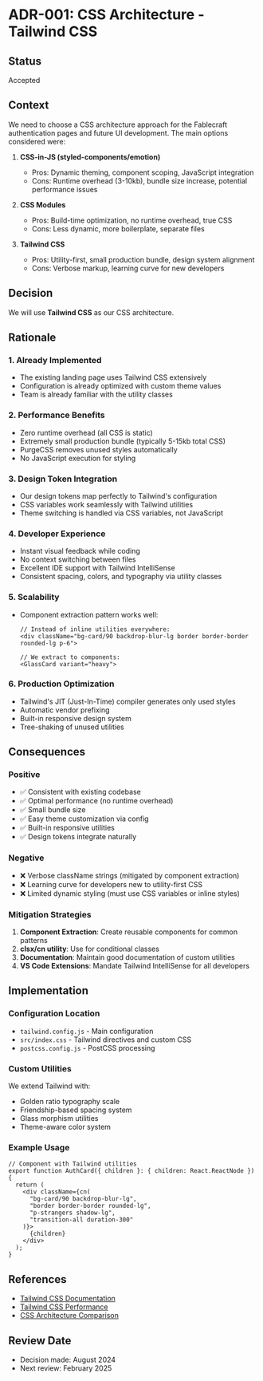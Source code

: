 # ADR-001: CSS Architecture - Tailwind CSS

## Status
Accepted

## Context
We need to choose a CSS architecture approach for the Fablecraft authentication pages and future UI development. The main options considered were:

1. **CSS-in-JS (styled-components/emotion)**
   - Pros: Dynamic theming, component scoping, JavaScript integration
   - Cons: Runtime overhead (3-10kb), bundle size increase, potential performance issues

2. **CSS Modules**
   - Pros: Build-time optimization, no runtime overhead, true CSS
   - Cons: Less dynamic, more boilerplate, separate files

3. **Tailwind CSS**
   - Pros: Utility-first, small production bundle, design system alignment
   - Cons: Verbose markup, learning curve for new developers

## Decision
We will use **Tailwind CSS** as our CSS architecture.

## Rationale

### 1. **Already Implemented**
- The existing landing page uses Tailwind CSS extensively
- Configuration is already optimized with custom theme values
- Team is already familiar with the utility classes

### 2. **Performance Benefits**
- Zero runtime overhead (all CSS is static)
- Extremely small production bundle (typically 5-15kb total CSS)
- PurgeCSS removes unused styles automatically
- No JavaScript execution for styling

### 3. **Design Token Integration**
- Our design tokens map perfectly to Tailwind's configuration
- CSS variables work seamlessly with Tailwind utilities
- Theme switching is handled via CSS variables, not JavaScript

### 4. **Developer Experience**
- Instant visual feedback while coding
- No context switching between files
- Excellent IDE support with Tailwind IntelliSense
- Consistent spacing, colors, and typography via utility classes

### 5. **Scalability**
- Component extraction pattern works well:
  ```tsx
  // Instead of inline utilities everywhere:
  <div className="bg-card/90 backdrop-blur-lg border border-border rounded-lg p-6">
  
  // We extract to components:
  <GlassCard variant="heavy">
  ```

### 6. **Production Optimization**
- Tailwind's JIT (Just-In-Time) compiler generates only used styles
- Automatic vendor prefixing
- Built-in responsive design system
- Tree-shaking of unused utilities

## Consequences

### Positive
- ✅ Consistent with existing codebase
- ✅ Optimal performance (no runtime overhead)
- ✅ Small bundle size
- ✅ Easy theme customization via config
- ✅ Built-in responsive utilities
- ✅ Design tokens integrate naturally

### Negative
- ❌ Verbose className strings (mitigated by component extraction)
- ❌ Learning curve for developers new to utility-first CSS
- ❌ Limited dynamic styling (must use CSS variables or inline styles)

### Mitigation Strategies

1. **Component Extraction**: Create reusable components for common patterns
2. **clsx/cn utility**: Use for conditional classes
3. **Documentation**: Maintain good documentation of custom utilities
4. **VS Code Extensions**: Mandate Tailwind IntelliSense for all developers

## Implementation

### Configuration Location
- `tailwind.config.js` - Main configuration
- `src/index.css` - Tailwind directives and custom CSS
- `postcss.config.js` - PostCSS processing

### Custom Utilities
We extend Tailwind with:
- Golden ratio typography scale
- Friendship-based spacing system
- Glass morphism utilities
- Theme-aware color system

### Example Usage
```tsx
// Component with Tailwind utilities
export function AuthCard({ children }: { children: React.ReactNode }) {
  return (
    <div className={cn(
      "bg-card/90 backdrop-blur-lg",
      "border border-border rounded-lg",
      "p-strangers shadow-lg",
      "transition-all duration-300"
    )}>
      {children}
    </div>
  );
}
```

## References
- [Tailwind CSS Documentation](https://tailwindcss.com/docs)
- [Tailwind CSS Performance](https://tailwindcss.com/docs/optimizing-for-production)
- [CSS Architecture Comparison](https://css-tricks.com/css-in-js-vs-css-modules/)

## Review Date
- Decision made: August 2024
- Next review: February 2025